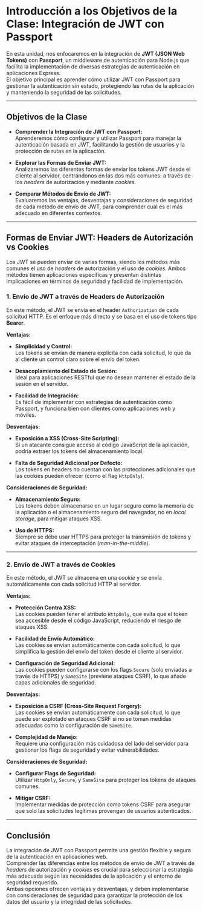 # Introducción a los Objetivos de la Clase: Integración de JWT con Passport

En esta unidad, nos enfocaremos en la integración de **JWT (JSON Web Tokens)** con **Passport**, un middleware de autenticación para Node.js que facilita la implementación de diversas estrategias de autenticación en aplicaciones Express.  
El objetivo principal es aprender cómo utilizar JWT con Passport para gestionar la autenticación sin estado, protegiendo las rutas de la aplicación y manteniendo la seguridad de las solicitudes.

---

## Objetivos de la Clase

- **Comprender la Integración de JWT con Passport:**  
   Aprenderemos cómo configurar y utilizar Passport para manejar la autenticación basada en JWT, facilitando la gestión de usuarios y la protección de rutas en la aplicación.

- **Explorar las Formas de Enviar JWT:**  
   Analizaremos las diferentes formas de enviar los tokens JWT desde el cliente al servidor, centrándonos en las dos más comunes: a través de los _headers_ de autorización y mediante _cookies_.

- **Comparar Métodos de Envío de JWT:**  
   Evaluaremos las ventajas, desventajas y consideraciones de seguridad de cada método de envío de JWT, para comprender cuál es el más adecuado en diferentes contextos.

---

## Formas de Enviar JWT: Headers de Autorización vs Cookies

Los JWT se pueden enviar de varias formas, siendo los métodos más comunes el uso de _headers_ de autorización y el uso de _cookies_. Ambos métodos tienen aplicaciones específicas y presentan distintas implicaciones en términos de seguridad y facilidad de implementación.

### 1. Envío de JWT a través de Headers de Autorización

En este método, el JWT se envía en el header `Authorization` de cada solicitud HTTP. Es el enfoque más directo y se basa en el uso de tokens tipo **Bearer**.

**Ventajas:**

- **Simplicidad y Control:**  
   Los tokens se envían de manera explícita con cada solicitud, lo que da al cliente un control claro sobre el envío del token.

- **Desacoplamiento del Estado de Sesión:**  
   Ideal para aplicaciones RESTful que no desean mantener el estado de la sesión en el servidor.

- **Facilidad de Integración:**  
   Es fácil de implementar con estrategias de autenticación como Passport, y funciona bien con clientes como aplicaciones web y móviles.

**Desventajas:**

- **Exposición a XSS (Cross-Site Scripting):**  
   Si un atacante consigue acceso al código JavaScript de la aplicación, podría extraer los tokens del almacenamiento local.

- **Falta de Seguridad Adicional por Defecto:**  
   Los tokens en headers no cuentan con las protecciones adicionales que las cookies pueden ofrecer (como el flag `HttpOnly`).

**Consideraciones de Seguridad:**

- **Almacenamiento Seguro:**  
   Los tokens deben almacenarse en un lugar seguro como la memoria de la aplicación o el almacenamiento seguro del navegador, no en _local storage_, para mitigar ataques XSS.

- **Uso de HTTPS:**  
   Siempre se debe usar HTTPS para proteger la transmisión de tokens y evitar ataques de interceptación (_man-in-the-middle_).

---

### 2. Envío de JWT a través de Cookies

En este método, el JWT se almacena en una _cookie_ y se envía automáticamente con cada solicitud HTTP al servidor.

**Ventajas:**

- **Protección Contra XSS:**  
   Las cookies pueden tener el atributo `HttpOnly`, que evita que el token sea accesible desde el código JavaScript, reduciendo el riesgo de ataques XSS.

- **Facilidad de Envío Automático:**  
   Las cookies se envían automáticamente con cada solicitud, lo que simplifica la gestión del envío del token desde el cliente al servidor.

- **Configuración de Seguridad Adicional:**  
   Las cookies pueden configurarse con los flags `Secure` (solo enviadas a través de HTTPS) y `SameSite` (previene ataques CSRF), lo que añade capas adicionales de seguridad.

**Desventajas:**

- **Exposición a CSRF (Cross-Site Request Forgery):**  
   Las cookies se envían automáticamente con cada solicitud, lo que puede ser explotado en ataques CSRF si no se toman medidas adecuadas como la configuración de `SameSite`.

- **Complejidad de Manejo:**  
   Requiere una configuración más cuidadosa del lado del servidor para gestionar los flags de seguridad y evitar vulnerabilidades.

**Consideraciones de Seguridad:**

- **Configurar Flags de Seguridad:**  
   Utilizar `HttpOnly`, `Secure`, y `SameSite` para proteger los tokens de ataques comunes.

- **Mitigar CSRF:**  
   Implementar medidas de protección como tokens CSRF para asegurar que solo las solicitudes legítimas provengan de usuarios autenticados.

---

## Conclusión

La integración de JWT con Passport permite una gestión flexible y segura de la autenticación en aplicaciones web.  
Comprender las diferencias entre los métodos de envío de JWT a través de _headers_ de autorización y _cookies_ es crucial para seleccionar la estrategia más adecuada según las necesidades de la aplicación y el entorno de seguridad requerido.  
Ambas opciones ofrecen ventajas y desventajas, y deben implementarse con consideraciones de seguridad para garantizar la protección de los datos del usuario y la integridad de las solicitudes.
